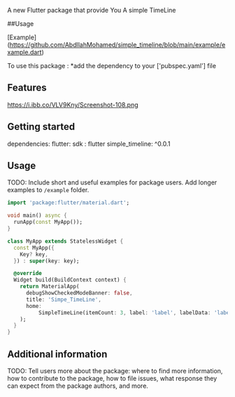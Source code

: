 <!-- 
This README describes the package. If you publish this package to pub.dev,
this README's contents appear on the landing page for your package.

For information about how to write a good package README, see the guide for
[writing package pages](https://dart.dev/guides/libraries/writing-package-pages). 

For general information about developing packages, see the Dart guide for
[creating packages](https://dart.dev/guides/libraries/create-library-packages)
and the Flutter guide for
[developing packages and plugins](https://flutter.dev/developing-packages). 
-->

A new Flutter package that provide You A simple TimeLine

##Usage

[Example] (https://github.com/AbdllahMohamed/simple_timeline/blob/main/example/example.dart)

To use this package : *add the dependency to your ['pubspec.yaml'] file

## Features

https://i.ibb.co/VLV9Kny/Screenshot-108.png

## Getting started

 dependencies:
        flutter:
            sdk : flutter
        simple_timeline: ^0.0.1

## Usage

TODO: Include short and useful examples for package users. Add longer examples
to `/example` folder. 

```dart
import 'package:flutter/material.dart';

void main() async {
  runApp(const MyApp());
}

class MyApp extends StatelessWidget {
  const MyApp({
    Key? key,
  }) : super(key: key);

  @override
  Widget build(BuildContext context) {
    return MaterialApp(
      debugShowCheckedModeBanner: false,
      title: 'Simpe_TimeLine',
      home:
          SimpleTimeLine(itemCount: 3, label: 'label', labelData: 'labelData',),
    );
  }
}

```

## Additional information

TODO: Tell users more about the package: where to find more information, how to 
contribute to the package, how to file issues, what response they can expect 
from the package authors, and more.
